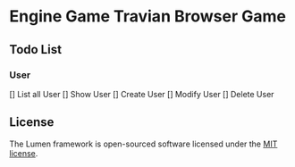 # Engine Game Travian Browser Game

## Todo List

### User
[] List all User
[] Show User
[] Create User
[] Modify User
[] Delete User



## License

The Lumen framework is open-sourced software licensed under the [MIT license](https://opensource.org/licenses/MIT).
